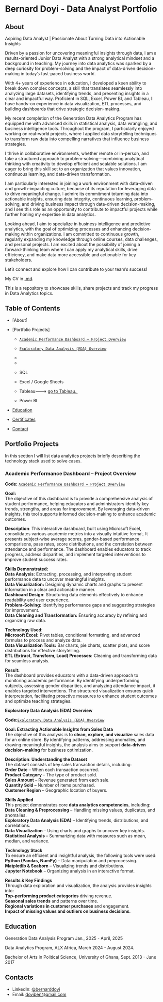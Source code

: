 # Bernard Doyi - Data Analyst Portfolio
## About
Aspiring Data Analyst | Passionate About Turning Data into Actionable Insights

Driven by a passion for uncovering meaningful insights through data, I am a results-oriented Junior Data Analyst with a strong analytical mindset and a background in teaching. My journey into data analytics was sparked by a deep curiosity for problem-solving and the impact of data-driven decision-making in today’s fast-paced business world.

With 4+ years of experience in education, I developed a keen ability to break down complex concepts, a skill that translates seamlessly into analyzing large datasets, identifying trends, and presenting insights in a clear and impactful way. Proficient in SQL, Excel, Power BI, and Tableau, I have hands-on experience in data visualization, ETL processes, and building dashboards that drive strategic decision-making.

My recent completion of the Generation Data Analytics Program has equipped me with advanced skills in statistical analysis, data wrangling, and business intelligence tools. Throughout the program, I particularly enjoyed working on real-world projects, where I applied data storytelling techniques to transform raw data into compelling narratives that influence business strategies.

I thrive in collaborative environments, whether remote or in-person, and take a structured approach to problem-solving—combining analytical thinking with creativity to develop efficient and scalable solutions. I am eager to bring this skill set to an organization that values innovation, continuous learning, and data-driven transformation.

I am particularly interested in joining a work environment with data-driven and growth-impacting culture,  because of its reputation for leveraging data to drive meaningful change. I admire its commitment toturning data into actionable insights, ensuring data integrity, continuous learning, problem-solving, and driving business impact through data-driven decision-making, and I see this role as an opportunity to contribute to impactful projects while further honing my expertise in data analytics.

Looking ahead, I aim to specialize in business intelligence and predictive analytics, with the goal of optimizing processes and enhancing decision-making within organizations. I am committed to continuous growth, regularly expanding my knowledge through online courses, data challenges, and personal projects.
I am excited about the possibility of joining a forward-thinking team where I can apply my analytical skills, drive efficiency, and make data more accessible and actionable for key stakeholders.

Let’s connect and explore how I can contribute to your team’s success!


My CV in [.md](https://github.com/Top-BenBen/portfolio./blob/9b2843cf493b29bf79bccff6ce2d4639fa91016b/BERNARD%20DOYI%2C%20DATA%20ANALYST%20RESUME%20-%20Bernard%20Doyi.md).

This is a repository to showcase skills, share projects and track my progress in Data Analytics topics.

## Table of Contents
- [About]
- [Portfolio Projects]
    - [`Academic Performance Dashboard – Project Overview`](https://github.com/Top-BenBen/PortfolioProjects/tree/05ba98cd29727daaf59f9e17e67603e2c4da7b46)
    - [`Exploratory Data Analysis (EDA) Overview`](https://github.com/Top-BenBen/PortfolioProjects/blob/fd60e2fd7495284610abcded33397132c26382ef/EDA_Assessment_Activity.ipynb)
    - 
    - 
       
  - SQL
  - Excel / Google Sheets
  - Tableau---> [go to Tableau..](https://public.tableau.com/app/profile/bernard.doyi/vizzes)
  - Power BI
  


- [Education](https://github.com/tiannaparris/Data-Analysis-Portfolio/blob/main/README.md#education)  
- [Certificates](https://github.com/tiannaparris/Data-Analysis-Portfolio/blob/main/README.md#certificates)
- [Contact](https://github.com/tiannaparris/Data-Analysis-Portfolio/blob/main/README.md#contacts)
  
## Portfolio Projects
In this section I will list data analytics projects briefly describing the technology stack used to solve cases.

### **Academic Performance Dashboard – Project Overview**
**Code:** [`Academic Performance Dashboard – Project Overview`](https://github.com/Top-BenBen/PortfolioProjects/tree/05ba98cd29727daaf59f9e17e67603e2c4da7b46)  

**Goal:**  
The objective of this dashboard is to provide a comprehensive analysis of student performance, helping educators and administrators identify key trends, strengths, and areas for improvement. By leveraging data-driven insights, this tool supports informed decision-making to enhance academic outcomes.  

**Description**:
This interactive dashboard, built using Microsoft Excel, consolidates various academic metrics into a visually intuitive format. It presents subject-wise average scores, gender-based performance comparisons, pass rates, score distributions, and the correlation between attendance and performance. The dashboard enables educators to track progress, address disparities, and implement targeted interventions to improve student success rates.  

**Skills Demonstrated:**  
  **Data Analysis:** Extracting, processing, and interpreting student performance data to uncover meaningful insights.  
  **Data Visualization:** Designing dynamic charts and graphs to present information in a clear and actionable manner.  
  **Dashboard Design:** Structuring data elements effectively to enhance readability and user experience.  
  **Problem-Solving:** Identifying performance gaps and suggesting strategies for improvement.  
  **Data Cleaning and Transformation:** Ensuring accuracy by refining and organizing raw data.  

**Technology Used:**  
  **Microsoft Excel:** Pivot tables, conditional formatting, and advanced formulas to process and analyze data.  
  **Data Visualization Tools:** Bar charts, pie charts, scatter plots, and score distributions for effective storytelling.  
  **ETL (Extract, Transform, Load) Processes:** Cleaning and transforming data for seamless analysis.  

**Result:**  
The dashboard provides educators with a data-driven approach to monitoring academic performance. By identifying underperforming subjects, assessing gender disparities, and analyzing attendance impact, it enables targeted interventions. The structured visualization ensures quick interpretation, facilitating proactive measures to enhance student outcomes and optimize teaching strategies.  

**Exploratory Data Analysis (EDA) Overview** 

**Code:**[`Exploratory Data Analysis (EDA) Overview`](https://github.com/Top-BenBen/PortfolioProjects/blob/fd60e2fd7495284610abcded33397132c26382ef/EDA_Assessment_Activity.ipynb)

**Goal: Extracting Actionable Insights from Sales Data**  
The objective of this analysis is to **clean, explore, and visualize** sales data for an online store. By identifying patterns, addressing anomalies, and drawing meaningful insights, the analysis aims to support **data-driven decision-making** for business optimization.  

**Description: Understanding the Dataset**  
The dataset consists of key sales transaction details, including:  
**Order Date** – When each transaction occurred.  
**Product Category** – The type of product sold.  
**Sales Amount** – Revenue generated from each sale.  
**Quantity Sold** – Number of items purchased.  
**Customer Region** – Geographic location of buyers.   

**Skills Applied**  
This project demonstrates core **data analytics competencies**, including:  
**Data Cleaning & Preprocessing** – Handling missing values, duplicates, and anomalies.  
**Exploratory Data Analysis (EDA)** – Identifying trends, distributions, and correlations.  
**Data Visualization** – Using charts and graphs to uncover key insights.  
**Statistical Analysis** – Summarizing data with measures such as mean, median, and variance.  

**Technology Stack**  
To ensure an efficient and insightful analysis, the following tools were used:  
**Python (Pandas, NumPy)** – Data manipulation and preprocessing.  
**Matplotlib & Seaborn** – Visualizing trends and distributions.  
**Jupyter Notebook** – Organizing analysis in an interactive format.  

**Results & Key Findings**  
Through data exploration and visualization, the analysis provides insights into:  
**Top-performing product categories** driving revenue.  
**Seasonal sales trends** and patterns over time.  
**Regional variations in customer purchases** and engagement.  
**Impact of missing values and outliers on business decisions.**  
 


## Education
Generation Data Analysis Program Jan., 2025 - April, 2025

Data Analytics Program, ALX Africa, March 2024 - August 2024.

Bachelor of Arts in Political Science, University of Ghana, Sept. 2013 - June 2017          

## Contacts
- LinkedIn: [@bernarddoyi](https://www.linkedin.com/in/bernarddoyi/)
- Email: doyiben@gmail.com
